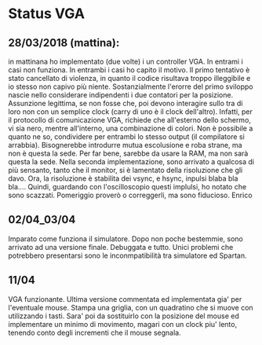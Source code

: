 # Status VGA
## 28/03/2018 (mattina):
in mattinana ho implementato (due volte) i un controller VGA. In entrami i casi non funziona. In entrambi i casi ho capito il motivo. Il primo tentativo è stato cancellato di violenza, in quanto il codice risultava troppo illeggibile e io stesso non capivo più niente. Sostanzialmente l'erorre del primo sviloppo nascie nello considerare indipendenti i due contatori per la posizione. Assunzione legittima, se non fosse che, poi devono interagire sullo tra di loro non con un semplice clock (carry di uno è il clock dell'altro). Infatti, per il protocollo di comunicazione VGA, richiede che all'esterno dello schermo, vi sia nero, mentre all'interno, una combinazione di colori. Non è possibile a quanto ne so, condividere per entrambi lo stesso output (il compilatore si arrabbia). Bisognerebbe introdurre mutua escolusione e roba strane, ma non è questa la sede. Per far bene, sarebbe da usare la RAM, ma non sarà questa la sede.
Nella seconda implementazione, sono arrivato a qualcosa di più sensanto, tanto che il monitor, si è lamentato della risoluzione che gli davo. Ora, la risoluzione è stabilita dei vsync, e hsync, inpulsi blaba bla bla.... Quindi, guardando con l'oscilloscopio questi implulsi, ho notato che sono scazzati. Pomeriggio proverò o correggerli, ma sono fiducioso.
Enrico

## 02/04_03/04
Imparato come funziona il simulatore. Dopo non poche bestemmie, sono arrivato ad una versione finale. Debuggata e tutto. Unici problemi che potrebbero presentarsi sono le inconmpatibilità tra simulatore ed Spartan. 

## 11/04
VGA funzionante. Ultima versione commentata ed implementata gia' per l'eventuale mouse. Stampa una griglia, con un quadratino che si muove con utilizzando i tasti. Sara' poi da sostituirlo con la posizione del mouse ed implementare un minimo di movimento, magari con un clock piu' lento, tenendo conto degli incrementi che il mouse segnala.

